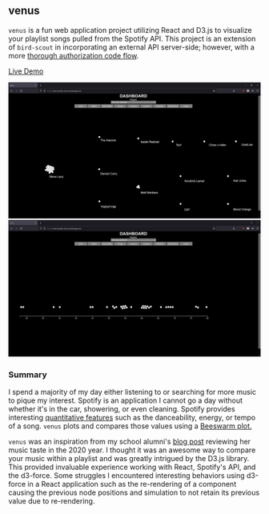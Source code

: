 ## venus

`venus` is a fun web application project utilizing React and D3.js to visualize your playlist songs pulled from the Spotify API. This project is an extension of `bird-scout` in incorporating an external API server-side; however, with a more [thorough authorization code flow](https://developer.spotify.com/documentation/general/guides/authorization/code-flow/).

[Live Demo](https://react-spotify-venus.herokuapp.com/)

![demo-screenshot](./demo-screenshot.png)
![demo-screenshot-2](<./demo-screenshot%20(2).png>)

### Summary

I spend a majority of my day either listening to or searching for more music to pique my interest. Spotify is an application I cannot go a day without whether it's in the car, showering, or even cleaning. Spotify provides interesting [quantitative features](https://developer.spotify.com/documentation/web-api/reference/#/operations/get-audio-features) such as the danceability, energy, or tempo of a song. `venus` plots and compares those values using a [Beeswarm plot.](https://observablehq.com/@d3/beeswarm)

`venus` was an inspiration from my school alumni's [blog post](https://www.kexinzhang.com/2018/12/20/2018-in-music.html) reviewing her music taste in the 2020 year. I thought it was an awesome way to compare your music within a playlist and was greatly intrigued by the D3.js library. This provided invaluable experience working with React, Spotify's API, and the d3-force. Some struggles I encountered interesting behaviors using d3-force in a React application such as the re-rendering of a component causing the previous node positions and simulation to not retain its previous value due to re-rendering.